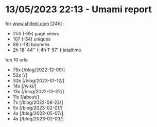 # 13/05/2023 22:13 - Umami report
for www.shifeiti.com [24h] :

 - 250 (-65) page views
 - 107 (-34) uniques
 - 88 (-18) bounces
 - 2h 18' 44'' (-4h 1' 57'') totaltime


top 10 urls:
 - 75x [/blog/2022-12-09/]
 - 52x [/]
 - 33x [/blog/2023-01-12/]
 - 14x [/wiki/]
 - 13x [/blog/2022-12-22/]
 - 11x [/about/]
 - 7x [/blog/2022-08-22/]
 - 5x [/blog/2023-02-01/]
 - 4x [/blog/2022-05-07/]
 - 4x [/blog/2023-02-03/]


